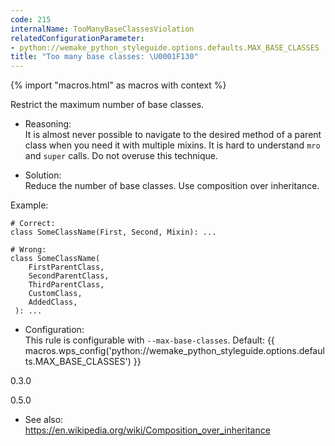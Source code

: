 ```yaml
---
code: 215
internalName: TooManyBaseClassesViolation
relatedConfigurationParameter:
- python://wemake_python_styleguide.options.defaults.MAX_BASE_CLASSES
title: "Too many base classes: \U0001F130"
---
```


{% import "macros.html" as macros with context %}

Restrict the maximum number of base classes.

  - Reasoning:  
    It is almost never possible to navigate to the desired method of a
    parent class when you need it with multiple mixins. It is hard to
    understand `mro` and `super` calls. Do not overuse this technique.

  - Solution:  
    Reduce the number of base classes. Use composition over inheritance.

Example:

    # Correct:
    class SomeClassName(First, Second, Mixin): ...
    
    # Wrong:
    class SomeClassName(
        FirstParentClass,
        SecondParentClass,
        ThirdParentClass,
        CustomClass,
        AddedClass,
     ): ...

  - Configuration:  
    This rule is configurable with `--max-base-classes`. Default:
    {{ macros.wps_config('python://wemake_python_styleguide.options.defaults.MAX_BASE_CLASSES') }}

<div class="versionadded">

0.3.0

</div>

<div class="versionchanged">

0.5.0

</div>

  - See also:  
    <https://en.wikipedia.org/wiki/Composition_over_inheritance>